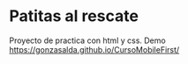 # Patitas al rescate
Proyecto de practica con html y css.
Demo  https://gonzasalda.github.io/CursoMobileFirst/ 


